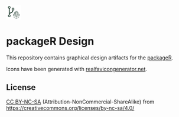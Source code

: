 <img src="logo.png" height="40"/> 

# packageR Design

This repository contains graphical design artifacts for the [packageR](https://github.com/versioneer-tech/package-r).

Icons have been generated with [realfavicongenerator.net](https://realfavicongenerator.net/).

## License

[CC BY-NC-SA](LICENSE) (Attribution-NonCommercial-ShareAlike) from https://creativecommons.org/licenses/by-nc-sa/4.0/